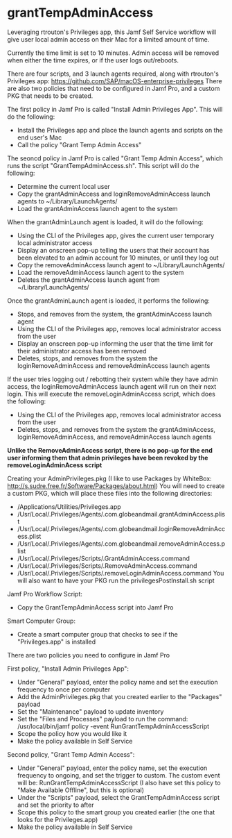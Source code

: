# grantTempAdminAccess
Leveraging rtrouton's Privileges app, this Jamf Self Service workflow will give user local admin access on their Mac for a limited amount of time.

Currently the time limit is set to 10 minutes. Admin access will be removed when either the time expires, or if the user logs out/reboots.

There are four scripts, and 3 launch agents required, along with rtrouton's Privileges app:
https://github.com/SAP/macOS-enterprise-privileges
There are also two policies that need to be configured in Jamf Pro, and a custom PKG that needs to be created.

The first policy in Jamf Pro is called "Install Admin Privileges App". This will do the following:
- Install the Privileges app and place the launch agents and scripts on the end user's Mac
- Call the policy "Grant Temp Admin Access"

The seoncd policy in Jamf Pro is called "Grant Temp Admin Access", which runs the script "GrantTempAdminAccess.sh".
This script will do the following:
 - Determine the current local user
 - Copy the grantAdminAccess and loginRemoveAdminAccess launch agents to ~/Library/LaunchAgents/
 - Load the grantAdminAccess launch agent to the system

When the grantAdminLaunch agent is loaded, it will do the following:
- Using the CLI of the Privileges app, gives the current user temporary local administrator access
- Display an onscreen pop-up telling the users that their account has been elevated to an admin account for 10 minutes, or until they log out
- Copy the removeAdminAccess launch agent to ~/Library/LaunchAgents/
- Load the removeAdminAccess launch agent to the system
- Deletes the grantAdminAccess launch agent from ~/Library/LaunchAgents/

Once the grantAdminLaunch agent is loaded, it performs the following:
- Stops, and removes from the system, the grantAdminAccess launch agent
- Using the CLI of the Privileges app, removes local administrator access from the user
- Display an onscreen pop-up informing the user that the time limit for their administrator access has been removed
- Deletes, stops, and removes from the system the loginRemoveAdminAccess and removeAdminAccess launch agents

If the user tries logging out / rebotting their system while they have admin access, the loginRemoveAdminAccess launch agent will run on their next login. This will execute the removeLoginAdminAccess script, which does the following:
- Using the CLI of the Privileges app, removes local administrator access from the user
- Deletes, stops, and removes from the system the grantAdminAccess, loginRemoveAdminAccess, and removeAdminAccess launch agents

**Unlike the RemoveAdminAccess script, there is no pop-up for the end user informing them that admin privileges have been revoked by the removeLoginAdminAcess script**

Creating your AdminPrivileges.pkg
(I like to use Packages by WhiteBox: http://s.sudre.free.fr/Software/Packages/about.html)
You will need to create a custom PKG, which will place these files into the following directories:
- /Applications/Utilities/Privileges.app
- /Usr/Local/.Privileges/Agents/.com.globeandmail.grantAdminAccess.plist
- /Usr/Local/.Privileges/Agents/.com.globeandmail.loginRemoveAdminAccess.plist
- /Usr/Local/.Privileges/Agents/.com.globeandmail.removeAdminAccess.plist
- /Usr/Local/.Privileges/Scripts/.GrantAdminAccess.command
- /Usr/Local/.Privileges/Scripts/.RemoveAdminAccess.command
- /Usr/Local/.Privileges/Scripts/.removeLoginAdminAccess.command
You will also want to have your PKG run the privilegesPostInstall.sh script

Jamf Pro Workflow
Script:
- Copy the GrantTempAdminAccess script into Jamf Pro

Smart Computer Group:
- Create a smart computer group that checks to see if the "Privileges.app" is installed

There are two policies you need to configure in Jamf Pro

First policy, "Install Admin Privileges App":
- Under "General" payload, enter the policy name and set the execution frequency to once per computer
- Add the AdminPrivileges.pkg that you created earlier to the "Packages" payload
- Set the "Maintenance" payload to update inventory
- Set the "Files and Processes" payload to run the command: /usr/local/bin/jamf policy -event RunGrantTempAdminAccessScript
- Scope the policy how you would like it
- Make the policy available in Self Service

Second policy, "Grant Temp Admin Access":
- Under "General" payload, enter the policy name, set the execution frequency to ongoing, and set the trigger to custom. The custom event will be: RunGrantTempAdminAccessScript (I also have set this policy to "Make Available Offline", but this is optional)
- Under the "Scripts" payload, select the GrantTempAdminAccess script and set the priority to after
- Scope this policy to the smart group you created earlier (the one that looks for the Privileges.app)
- Make the policy available in Self Service
